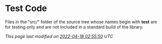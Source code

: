 # Test Code



Files in the "src/" folder of the source tree whose names begin with
**test** are for testing only and are not included in a standard
build of the library.



*This page last modified on [2022\-04\-18 02:55:50](https://sqlite.org/docsrc/honeypot) UTC* 
















